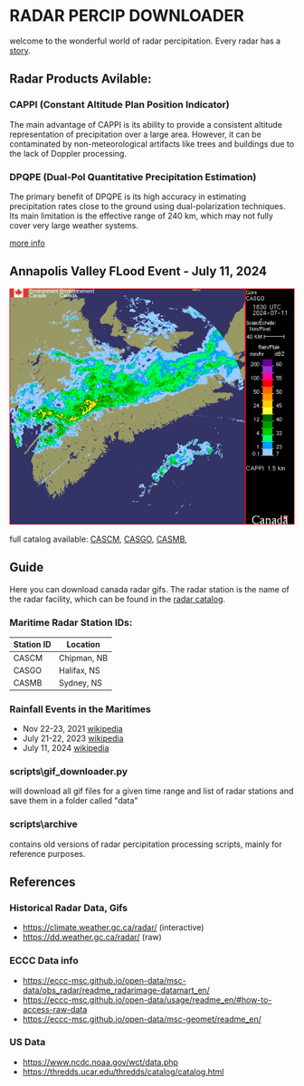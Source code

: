 # RADAR PERCIP DOWNLOADER

welcome to the wonderful world of radar percipitation. Every radar has a [story](https://www.canada.ca/en/environment-climate-change/services/weather-general-tools-resources/radar-overview/radar-story.html).

## Radar Products Avilable:

### CAPPI (Constant Altitude Plan Position Indicator)  
The main advantage of CAPPI is its ability to provide a consistent altitude representation of precipitation over a large area. However, it can be contaminated by non-meteorological artifacts like trees and buildings due to the lack of Doppler processing.

### DPQPE (Dual-Pol Quantitative Precipitation Estimation) 
The primary benefit of DPQPE is its high accuracy in estimating precipitation rates close to the ground using dual-polarization techniques. Its main limitation is the effective range of 240 km, which may not fully cover very large weather systems.

[more info](https://www.canada.ca/en/environment-climate-change/services/weather-general-tools-resources/radar-overview/about.html)

## Annapolis Valley FLood Event - July 11, 2024
![image](/data/radar/CAPPI/GIF/CASGO/202407111830_CASGO_CAPPI_1.5_RAIN.gif)

full catalog available: [CASCM](/data/radar/CAPPI/GIF/CASCM), [CASGO](/data/radar/CAPPI/GIF/CASGO), [CASMB](/data/radar/CAPPI/GIF/CASMB), 

## Guide

Here you can download canada radar gifs. The radar station is the name of the radar facility, which can be found in the [radar catalog](https://climate.weather.gc.ca/radar/index_e.html).

### Maritime Radar Station IDs:

|Station ID | Location|
|-|-|
|CASCM | Chipman, NB|
|CASGO | Halifax, NS|
|CASMB | Sydney, NS|

### Rainfall Events in the Maritimes 

- Nov 22-23, 2021 [wikipedia](https://en.wikipedia.org/wiki/November_2021_Atlantic_Canada_floods)
- July 21-22, 2023 [wikipedia](https://en.wikipedia.org/wiki/2023_Nova_Scotia_floods#cite_note-1)
- July 11, 2024  [wikipedia](https://en.wikipedia.org/wiki/Hurricane_Beryl)

### scripts\gif_downloader.py
will download all gif files for a given time range and list of radar stations and save them in a folder called "data"

### scripts\archive
contains old versions of radar percipitation processing scripts, mainly for reference purposes.

## References

### Historical Radar Data, Gifs
- https://climate.weather.gc.ca/radar/ (interactive)
- https://dd.weather.gc.ca/radar/ (raw)

### ECCC Data info
- https://eccc-msc.github.io/open-data/msc-data/obs_radar/readme_radarimage-datamart_en/
- https://eccc-msc.github.io/open-data/usage/readme_en/#how-to-access-raw-data
- https://eccc-msc.github.io/open-data/msc-geomet/readme_en/

### US Data
- https://www.ncdc.noaa.gov/wct/data.php
- https://thredds.ucar.edu/thredds/catalog/catalog.html


